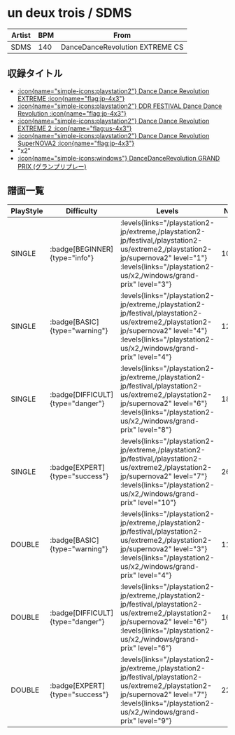 # un deux trois / SDMS

|Artist|BPM|From|
|------|---|----|
|SDMS|140|DanceDanceRevolution EXTREME CS|

## 収録タイトル

- [:icon{name="simple-icons:playstation2"} Dance Dance Revolution EXTREME :icon{name="flag:jp-4x3"}](/playstation2-jp/extreme)
- [:icon{name="simple-icons:playstation2"} DDR FESTIVAL Dance Dance Revolution :icon{name="flag:jp-4x3"}](/playstation2-jp/festival)
- [:icon{name="simple-icons:playstation2"} Dance Dance Revolution EXTREME 2 :icon{name="flag:us-4x3"}](/playstation2-us/extreme2)
- [:icon{name="simple-icons:playstation2"} Dance Dance Revolution SuperNOVA2 :icon{name="flag:jp-4x3"}](/playstation2-jp/supernova2)
- "x2"
- [:icon{name="simple-icons:windows"} DanceDanceRevolution GRAND PRIX (グランプリプレー)](/windows/grand-prix)

## 譜面一覧

|PlayStyle|Difficulty|Levels|Notes|Movie|
|---------|----------|------|-----|-----|
|SINGLE| :badge[BEGINNER]{type="info"}| :levels{links="/playstation2-jp/extreme,/playstation2-jp/festival,/playstation2-us/extreme2,/playstation2-jp/supernova2" level="1"} :levels{links="/playstation2-us/x2,/windows/grand-prix" level="3"}|102/0||
|SINGLE| :badge[BASIC]{type="warning"}| :levels{links="/playstation2-jp/extreme,/playstation2-jp/festival,/playstation2-us/extreme2,/playstation2-jp/supernova2" level="4"} :levels{links="/playstation2-us/x2,/windows/grand-prix" level="4"}|121/25||
|SINGLE| :badge[DIFFICULT]{type="danger"}| :levels{links="/playstation2-jp/extreme,/playstation2-jp/festival,/playstation2-us/extreme2,/playstation2-jp/supernova2" level="6"} :levels{links="/playstation2-us/x2,/windows/grand-prix" level="8"}|187/34||
|SINGLE| :badge[EXPERT]{type="success"}| :levels{links="/playstation2-jp/extreme,/playstation2-jp/festival,/playstation2-us/extreme2,/playstation2-jp/supernova2" level="7"} :levels{links="/playstation2-us/x2,/windows/grand-prix" level="10"}|267/11||
|DOUBLE| :badge[BASIC]{type="warning"}| :levels{links="/playstation2-jp/extreme,/playstation2-jp/festival,/playstation2-us/extreme2,/playstation2-jp/supernova2" level="3"} :levels{links="/playstation2-us/x2,/windows/grand-prix" level="4"}|113/4||
|DOUBLE| :badge[DIFFICULT]{type="danger"}| :levels{links="/playstation2-jp/extreme,/playstation2-jp/festival,/playstation2-us/extreme2,/playstation2-jp/supernova2" level="6"} :levels{links="/playstation2-us/x2,/windows/grand-prix" level="6"}|160/13||
|DOUBLE| :badge[EXPERT]{type="success"}| :levels{links="/playstation2-jp/extreme,/playstation2-jp/festival,/playstation2-us/extreme2,/playstation2-jp/supernova2" level="7"} :levels{links="/playstation2-us/x2,/windows/grand-prix" level="9"}|225/13||
